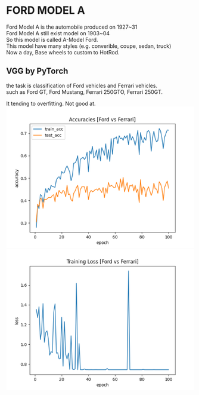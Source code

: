 # FORD MODEL A

Ford Model A is the automobile produced on 1927\~31  
Ford Model A still exist model on 1903\~04  
So this model is called A-Model Ford.  
This model have many styles (e.g. converible, coupe, sedan, truck)  
Now a day, Base wheels to custom to HotRod.  

## VGG by PyTorch

the task is classification of Ford vehicles and Ferrari vehicles.  
such as Ford GT, Ford Mustang, Ferrari 250GTO, Ferrari 250GT.

It tending to overfitting.
Not good at.
![accuracy](https://github.com/togaras1/ford/blob/master/modelA/result/fvf_acc.png)
![loss](https://github.com/togaras1/ford/blob/master/modelA/result/fvf_loss.png)

